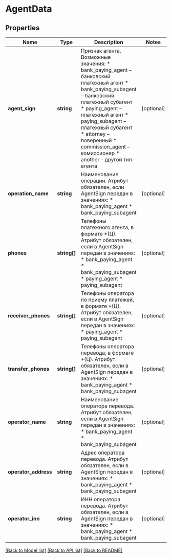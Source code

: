 # AgentData

## Properties
Name | Type | Description | Notes
------------ | ------------- | ------------- | -------------
**agent_sign** | **string** | Признак агента. Возможные значения: * bank_paying_agent – банковский платежный агент * bank_paying_subagent – банковский платежный субагент * paying_agent – платежный агент * paying_subagent – платежный субагент * attorney – поверенный * commission_agent – комиссионер * another – другой тип агента | [optional] 
**operation_name** | **string** | Наименование операции. Атрибут обязателен, если AgentSign передан в значениях: * bank_paying_agent * bank_paying_subagent | [optional] 
**phones** | **string[]** | Телефоны платежного агента, в формате +{Ц}. Атрибут обязателен, если в AgentSign передан в значениях: * bank_paying_agent * bank_paying_subagent * paying_agent * paying_subagent | [optional] 
**receiver_phones** | **string[]** | Телефоны оператора по приему платежей, в формате +{Ц}. Атрибут обязателен, если в AgentSign передан в значениях: * paying_agent * paying_subagent | [optional] 
**transfer_phones** | **string[]** | Телефоны оператора перевода, в формате +{Ц}. Атрибут обязателен, если в AgentSign передан в значениях: * bank_paying_agent * bank_paying_subagent | [optional] 
**operator_name** | **string** | Наименование оператора перевода. Атрибут обязателен, если в AgentSign передан в значениях: * bank_paying_agent * bank_paying_subagent | [optional] 
**operator_address** | **string** | Адрес оператора перевода. Атрибут обязателен, если в AgentSign передан в значениях: * bank_paying_agent * bank_paying_subagent | [optional] 
**operator_inn** | **string** | ИНН оператора перевода. Атрибут обязателен, если в AgentSign передан в значениях: * bank_paying_agent * bank_paying_subagent | [optional] 

[[Back to Model list]](../README.md#documentation-for-models) [[Back to API list]](../README.md#documentation-for-api-endpoints) [[Back to README]](../README.md)


